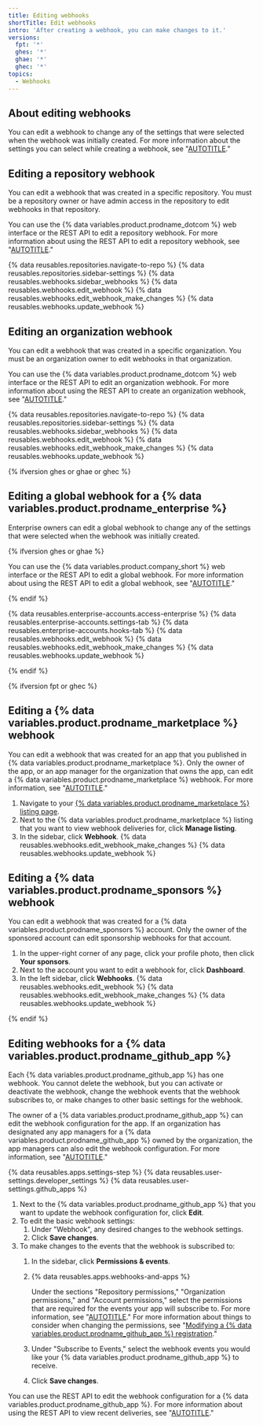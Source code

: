 ```yaml
---
title: Editing webhooks
shortTitle: Edit webhooks
intro: 'After creating a webhook, you can make changes to it.'
versions:
  fpt: '*'
  ghes: '*'
  ghae: '*'
  ghec: '*'
topics:
  - Webhooks
---
```


## About editing webhooks

You can edit a webhook to change any of the settings that were selected when the webhook was initially created. For more information about the settings you can select while creating a webhook, see "[AUTOTITLE](/webhooks/using-webhooks/creating-webhooks)."

## Editing a repository webhook

You can edit a webhook that was created in a specific repository. You must be a repository owner or have admin access in the repository to edit webhooks in that repository.

You can use the {% data variables.product.prodname_dotcom %} web interface or the REST API to edit a repository webhook. For more information about using the REST API to edit a repository webhook, see "[AUTOTITLE](/rest/webhooks/repos#update-a-repository-webhook)."

{% data reusables.repositories.navigate-to-repo %}
{% data reusables.repositories.sidebar-settings %}
{% data reusables.webhooks.sidebar_webhooks %}
{% data reusables.webhooks.edit_webhook %}
{% data reusables.webhooks.edit_webhook_make_changes %}
{% data reusables.webhooks.update_webhook %}

## Editing an organization webhook

You can edit a webhook that was created in a specific organization. You must be an organization owner to edit webhooks in that organization.

You can use the {% data variables.product.prodname_dotcom %} web interface or the REST API to edit an organization webhook. For more information about using the REST API to create an organization webhook, see "[AUTOTITLE](/rest/orgs/webhooks#update-an-organization-webhook)."

{% data reusables.repositories.navigate-to-repo %}
{% data reusables.repositories.sidebar-settings %}
{% data reusables.webhooks.sidebar_webhooks %}
{% data reusables.webhooks.edit_webhook %}
{% data reusables.webhooks.edit_webhook_make_changes %}
{% data reusables.webhooks.update_webhook %}

{% ifversion ghes or ghae or ghec %}

## Editing a global webhook for a {% data variables.product.prodname_enterprise %}

Enterprise owners can edit a global webhook to change any of the settings that were selected when the webhook was initially created.

{% ifversion ghes or ghae %}

You can use the {% data variables.product.company_short %} web interface or the REST API to edit a global webhook. For more information about using the REST API to edit a global webhook, see "[AUTOTITLE](/rest/enterprise-admin/global-webhooks)."

{% endif %}

{% data reusables.enterprise-accounts.access-enterprise %}
{% data reusables.enterprise-accounts.settings-tab %}
{% data reusables.enterprise-accounts.hooks-tab %}
{% data reusables.webhooks.edit_webhook %}
{% data reusables.webhooks.edit_webhook_make_changes %}
{% data reusables.webhooks.update_webhook %}

{% endif %}

{% ifversion fpt or ghec %}

## Editing a {% data variables.product.prodname_marketplace %} webhook

You can edit a webhook that was created for an app that you published in {% data variables.product.prodname_marketplace %}. Only the owner of the app, or an app manager for the organization that owns the app, can edit a {% data variables.product.prodname_marketplace %} webhook. For more information, see "[AUTOTITLE](/apps/publishing-apps-to-github-marketplace/using-the-github-marketplace-api-in-your-app/webhook-events-for-the-github-marketplace-api)."

1. Navigate to your [{% data variables.product.prodname_marketplace %} listing page](https://github.com/marketplace/manage).
1. Next to the {% data variables.product.prodname_marketplace %} listing that you want to view webhook deliveries for, click **Manage listing**.
1. In the sidebar, click **Webhook**.
{% data reusables.webhooks.edit_webhook_make_changes %}
{% data reusables.webhooks.update_webhook %}

## Editing a {% data variables.product.prodname_sponsors %} webhook

You can edit a webhook that was created for a {% data variables.product.prodname_sponsors %} account. Only the owner of the sponsored account can edit sponsorship webhooks for that account.

1. In the upper-right corner of any page, click your profile photo, then click **Your sponsors**.
1. Next to the account you want to edit a webhook for, click **Dashboard**.
1. In the left sidebar, click **Webhooks**.
{% data reusables.webhooks.edit_webhook %}
{% data reusables.webhooks.edit_webhook_make_changes %}
{% data reusables.webhooks.update_webhook %}

{% endif %}

## Editing webhooks for a {% data variables.product.prodname_github_app %}

Each {% data variables.product.prodname_github_app %} has one webhook. You cannot delete the webhook, but you can activate or deactivate the webhook, change the webhook events that the webhook subscribes to, or make changes to other basic settings for the webhook.

The owner of a {% data variables.product.prodname_github_app %} can edit the webhook configuration for the app. If an organization has designated any app managers for a {% data variables.product.prodname_github_app %} owned by the organization, the app managers can also edit the webhook configuration. For more information, see "[AUTOTITLE](/apps/creating-github-apps/creating-github-apps/using-webhooks-with-github-apps)."

{% data reusables.apps.settings-step %}
{% data reusables.user-settings.developer_settings %}
{% data reusables.user-settings.github_apps %}
1. Next to the {% data variables.product.prodname_github_app %} that you want to update the webhook configuration for, click **Edit**.
1. To edit the basic webhook settings:
   1. Under "Webhook", any desired changes to the webhook settings.
   1. Click **Save changes**.
1. To make changes to the events that the webhook is subscribed to:
   1. In the sidebar, click **Permissions & events**.
   1. {% data reusables.apps.webhooks-and-apps %}

      Under the sections "Repository permissions," "Organization permissions," and "Account permissions," select the permissions that are required for the events your app will subscribe to. For more information, see "[AUTOTITLE](/apps/creating-github-apps/creating-github-apps/choosing-permissions-for-a-github-app)." For more information about things to consider when changing the permissions, see "[Modifying a {% data variables.product.prodname_github_app %} registration](/apps/maintaining-github-apps/modifying-a-github-app-registration#changing-the-permissions-of-a-github-app)."
   1. Under "Subscribe to Events," select the webhook events you would like your {% data variables.product.prodname_github_app %} to receive.
   1. Click **Save changes**.

You can use the REST API to edit the webhook configuration for a {% data variables.product.prodname_github_app %}. For more information about using the REST API to view recent deliveries, see "[AUTOTITLE](/rest/apps/webhooks)."

